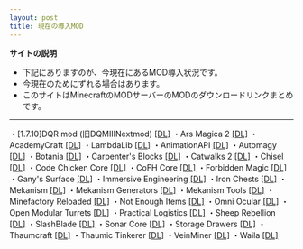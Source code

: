 ```yaml
---
layout: post
title: 現在の導入MOD
---
```


**サイトの説明**

 - 下記にありますのが、今現在にあるMOD導入状況です。
 - 今現在のためにずれる場合はあります。
 - このサイトはMinecraftのMODサーバーのMODのダウンロードリンクまとめです。
---


・[1.7.10]DQR mod (旧DQMIIINextmod) [[DL]](http://forum.minecraftuser.jp/viewtopic.php?t=20606)
・Ars Magica 2 [[DL]](https://minecraft.curseforge.com/projects/ars-magica-2/files/2280862)
・AcademyCraft [[DL]](https://minecraft.curseforge.com/projects/academycraft/files/2395301)
・LambdaLib [[DL]](https://minecraft.curseforge.com/projects/lambdalib/files/2321336)
・AnimationAPI [[DL]](https://minecraft.curseforge.com/projects/animationapi/files/2221721)
・Automagy [[DL]](https://minecraft.curseforge.com/projects/automagy/files/2285272)
・Botania [[DL]](https://minecraft.curseforge.com/projects/botania/files/2283837)
・Carpenter's Blocks [[DL]](https://minecraft.curseforge.com/projects/carpenters-blocks/files/2333195)
・Catwalks 2 [[DL]](https://minecraft.curseforge.com/projects/catwalks-2/files/2296725)
・Chisel [[DL]](https://minecraft.curseforge.com/projects/chisel/files/2287442)
・Code Chicken Core [[DL]](https://minecraft.curseforge.com/projects/codechickencore/files/2262089)
・CoFH Core [[DL]](https://minecraft.curseforge.com/projects/cofhcore/files/2388750)
・Forbidden Magic [[DL]](https://minecraft.curseforge.com/projects/forbidden-magic/files/2303822)
・Gany's Surface [[DL]](https://minecraft.curseforge.com/projects/ganys-surface/files/2284819)
・Immersive Engineering [[DL]](https://minecraft.curseforge.com/projects/immersive-engineering/files/2299019)
・Iron Chests [[DL]](https://minecraft.curseforge.com/projects/iron-chests/files/2230908)
・Mekanism [[DL]](https://minecraft.curseforge.com/projects/mekanism/files/2426270)
・Mekanism Generators [[DL]](https://minecraft.curseforge.com/projects/mekanism-generators/files/2426269)
・Mekanism Tools [[DL]](https://minecraft.curseforge.com/projects/mekanism-tools/files/2426268)
・Minefactory Reloaded [[DL]](https://minecraft.curseforge.com/projects/minefactory-reloaded/files/2277485)
・Not Enough Items [[DL]](https://minecraft.curseforge.com/projects/notenoughitems/files/2302312)
・Omni Ocular [[DL]](https://minecraft.curseforge.com/projects/omni-ocular/files/2388572)
・Open Modular Turrets [[DL]](https://minecraft.curseforge.com/projects/openmodularturrets/files/2426169)
・Practical Logistics [[DL]](https://minecraft.curseforge.com/projects/practical-logistics/files/2306263)
・Sheep Rebellion [[DL]](http://forum.minecraftuser.jp/viewtopic.php?t=3691)
・SlashBlade [[DL]](https://minecraft.curseforge.com/projects/slashblade/files/2334408)
・Sonar Core [[DL]](https://minecraft.curseforge.com/projects/sonar-core/files/2306173)
・Storage Drawers [[DL]](https://minecraft.curseforge.com/projects/storage-drawers/files/2355230)
・Thaumcraft [[DL]](https://minecraft.curseforge.com/projects/thaumcraft/files/2227552)
・Thaumic Tinkerer [[DL]](https://minecraft.curseforge.com/projects/thaumic-tinkerer/files/2232793)
・VeinMiner [[DL]](https://minecraft.curseforge.com/projects/veinminer/files/2354379)
・Waila [[DL]](https://minecraft.curseforge.com/projects/waila/files/2230518)